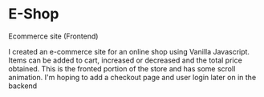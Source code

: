 # E-Shop
Ecommerce site (Frontend)

I created an e-commerce site for an online shop using Vanilla Javascript. Items can be added to cart, increased or decreased and the total price obtained. This is the fronted portion of the store and has some scroll animation. I'm hoping to add a checkout page and user login later on in the backend
